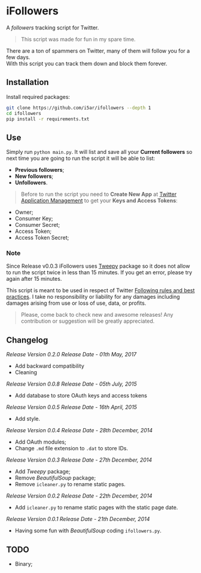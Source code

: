 # iFollowers

A *followers* tracking script for Twitter.

> This script was made for fun in my spare time.

There are a ton of spammers on Twitter, many of them will follow you for a few days.  
With this script you can track them down and block them forever.

## Installation

Install required packages:

```sh
git clone https://github.com/i5ar/ifollowers --depth 1
cd ifollowers
pip install -r requirements.txt
```

## Use

Simply run `python main.py`. It will list and save all your **Current followers** so next time you are going to run the script it will be able to list:
- **Previous followers**;
- **New followers**;
- **Unfollowers**.

> Before to run the script you need to **Create New App** at [Twitter Application Management](https://apps.twitter.com) to get your **Keys and Access Tokens**:
- Owner;
- Consumer Key;
- Consumer Secret;
- Access Token;
- Access Token Secret;

### Note
Since Release v0.0.3 iFollowers uses [Tweepy] package so it does not allow to run the script twice in less than 15 minutes. If you get an error, please try again after 15 minutes.

This script is meant to be used in respect of Twitter [Following rules and best practices](https://support.twitter.com/entries/68916-following-rules-and-best-practices).
I take no responsibility or liability for any damages including damages arising from use or loss of use, data, or profits.

> Please, come back to check new and awesome releases! Any contribution or suggestion will be greatly appreciated.

## Changelog
*Release Version 0.2.0*
*Release Date - 01th May, 2017*

- Add backward compatibility
- Cleaning

*Release Version 0.0.8*
*Release Date - 05th July, 2015*

- Add database to store OAuth keys and access tokens

*Release Version 0.0.5*
*Release Date - 16th April, 2015*

- Add style.

*Release Version 0.0.4*
*Release Date - 28th December, 2014*

- Add OAuth modules;
- Change `.md` file extension to `.dat` to store IDs.

*Release Version 0.0.3*
*Release Date - 27th December, 2014*

- Add *Tweepy* package;
- Remove *BeautifulSoup* package;
- Remove `icleaner.py` to rename static pages.

*Release Version 0.0.2*
*Release Date - 22th December, 2014*

- Add `icleaner.py` to rename static pages with the static page date.

*Release Version 0.0.1*
*Release Date - 21th December, 2014*

 - Having some fun with *BeautifulSoup* coding `ifollowers.py`.

## TODO

- Binary;

[Python]: https://www.python.org/
[pip]: https://pip.pypa.io/
[Tweepy]: http://www.tweepy.org/
[BeautifulSoup]: http://www.crummy.com/software/BeautifulSoup/
[Markdown]: https://pythonhosted.org/Markdown/
